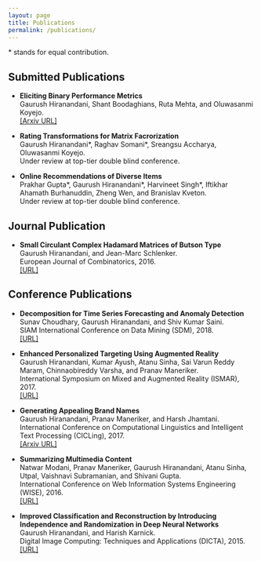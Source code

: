```yaml
---
layout: page
title: Publications
permalink: /publications/
---
```


<nowiki>*</nowiki> stands for equal contribution.

## Submitted Publications

* **Eliciting Binary Performance Metrics**<br />
Gaurush Hiranandani, Shant Boodaghians, Ruta Mehta, and Oluwasanmi Koyejo.<br />
[[Arxiv URL]](https://arxiv.org/abs/1806.01827)

* **Rating Transformations for Matrix Facrorization**<br />
Gaurush Hiranandani*, Raghav Somani*, Sreangsu Accharya, Oluwasanmi Koyejo.<br />
Under review at top-tier double blind conference.

* **Online Recommendations of Diverse Items**<br />
Prakhar Gupta*, Gaurush Hiranandani*, Harvineet Singh*, Iftikhar Ahamath Burhanuddin, Zheng Wen, and Branislav Kveton.<br />
Under review at top-tier double blind conference.

## Journal Publication

* **Small Circulant Complex Hadamard Matrices of Butson Type**<br />
Gaurush Hiranandani, and Jean-Marc Schlenker.<br />
European Journal of Combinatorics, 2016.<br />
[[URL]](https://www.sciencedirect.com/science/article/pii/S0195669815001274)

## Conference Publications

* **Decomposition for Time Series Forecasting and Anomaly Detection**<br />
Sunav Choudhary, Gaurush Hiranandani, and Shiv Kumar Saini.<br />
SIAM International Conference on Data Mining (SDM), 2018.<br />
[[URL]](https://epubs.siam.org/doi/abs/10.1137/1.9781611975321.59)

* **Enhanced Personalized Targeting Using Augmented Reality**<br />
Gaurush Hiranandani, Kumar Ayush, Atanu Sinha, Sai Varun Reddy Maram, Chinnaobireddy Varsha, and Pranav Maneriker.<br />
International Symposium on Mixed and Augmented Reality (ISMAR), 2017.<br />
[[URL]]()

* **Generating Appealing Brand Names**<br />
Gaurush Hiranandani, Pranav Maneriker, and Harsh Jhamtani.<br />
International Conference on Computational Linguistics and Intelligent Text Processing (CICLing), 2017.<br />
[[Arxiv URL]](https://arxiv.org/abs/1706.09335)

* **Summarizing Multimedia Content**<br />
Natwar Modani, Pranav Maneriker, Gaurush Hiranandani, Atanu Sinha, Utpal, Vaishnavi Subramanian, and Shivani Gupta.<br />
International Conference on Web Information Systems Engineering (WISE), 2016.<br />
[[URL]](https://link.springer.com/chapter/10.1007/978-3-319-48743-4_27)

* **Improved Classification and Reconstruction by Introducing Independence and Randomization in Deep Neural Networks**<br />
Gaurush Hiranandani, and Harish Karnick.<br />
Digital Image Computing: Techniques and Applications (DICTA), 2015.<br />
[[URL]]()